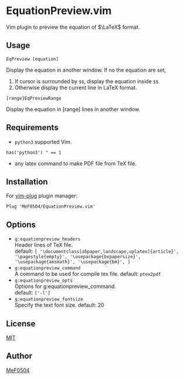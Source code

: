# EquationPreview.vim

Vim plugin to preview the equation of $\LaTeX$ format.

## Usage

```vim
EqPreview [equation]
```
Display the equation in another window.
If no the equation are set,
1. If cursor is surrounded by `$$`, display the equation inside `$$`.
2. Otherwise display the current line in LaTeX format.

```vim
[range]EqPreviewRange
```
Display the equation in [range] lines in another window.

## Requirements
* `python3` supported Vim.
```vim
has('python3') " == 1
```
* any latex command to make PDF file from TeX file.

## Installation

For [vim-plug](https://github.com/junegunn/vim-plug) plugin manager:

```vim
Plug 'MeF0504/EquationPreview.vim'
```

## Options
* `g:equationpreview_headers`  
    Header lines of TeX file.  
    default: `[
              '\documentclass[a5paper,landscape,uplatex]{article}',
              '\pagestyle{empty}',
              '\usepackage{bxpapersize}',
              '\usepackage{amsmath}',
              '\usepackage{bm}',
             ]`
* `g:equationpreview_command`  
    A command to be used for compile tex file.
    default: `ptex2pdf`
* `g:equationpreview_opts`  
    Options for g:equationpreview_command.  
    default: `['-l']`
* `g:equationpreview_fontsize`  
    Specify the text font size.
    default: 20

## License
[MIT](https://github.com/MeF0504/EquationPreview.vim/blob/main/LICENSE)

## Author
[MeF0504](https://github.com/MeF0504)
